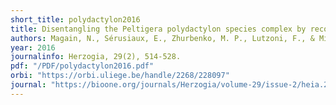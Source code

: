 ```yaml
---
short_title: polydactylon2016
title: Disentangling the Peltigera polydactylon species complex by recognizing two new taxa, P. polydactylon subsp. udeghe and P. seneca. 
authors: Magain, N., Sérusiaux, E., Zhurbenko, M. P., Lutzoni, F., & Miadlikowska, J. 
year: 2016
journalinfo: Herzogia, 29(2), 514-528.
pdf: "/PDF/polydactylon2016.pdf"
orbi: "https://orbi.uliege.be/handle/2268/228097"
journal: "https://bioone.org/journals/Herzogia/volume-29/issue-2/heia.29.2.2016.514/Disentangling-the-Peltigera-polydactylon-Species-Complex-by-Recognizing-Two-New/10.13158/heia.29.2.2016.514.full"
---
```


